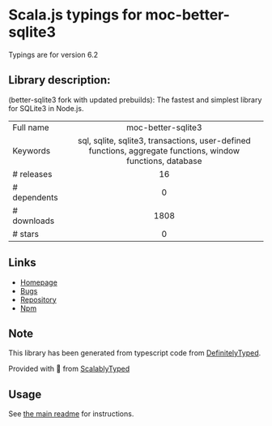 
# Scala.js typings for moc-better-sqlite3

Typings are for version 6.2

## Library description:
(better-sqlite3 fork with updated prebuilds): The fastest and simplest library for SQLite3 in Node.js.

|                    |                 |
| ------------------ | :-------------: |
| Full name          | moc-better-sqlite3 |
| Keywords           | sql, sqlite, sqlite3, transactions, user-defined functions, aggregate functions, window functions, database |
| # releases         | 16 |
| # dependents       | 0 |
| # downloads        | 1808 |
| # stars            | 0 |

## Links
- [Homepage](http://github.com/vazra/better-sqlite3)
- [Bugs](https://github.com/vazra/better-sqlite3/issues)
- [Repository](https://github.com/vazra/better-sqlite3)
- [Npm](https://www.npmjs.com/package/moc-better-sqlite3)
    


## Note
This library has been generated from typescript code from [DefinitelyTyped](https://definitelytyped.org).

Provided with :purple_heart: from [ScalablyTyped](https://github.com/oyvindberg/ScalablyTyped)

## Usage
See [the main readme](../../readme.md) for instructions.


